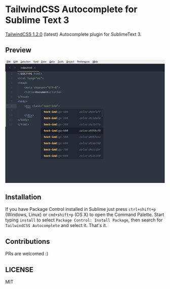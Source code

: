 # TailwindCSS Autocomplete for Sublime Text 3


[TailwindCSS 1.2.0](https://tailwindcss.com/) (latest) Autocomplete plugin for SublimeText 3.

## Preview
![Preview](img/screen.jpg)

## Installation
If you have Package Control installed in Sublime just press `ctrl+shift+p` (Windows, Linux)
or `cmd+shift+p` (OS X) to open the Command Palette. Start typing `install` to select `Package Control: Install Package`,
then search for `TailwindCSS Autocomplete` and select it. That's it.

## Contributions
PRs are welcomed :)

## LICENSE
MIT
